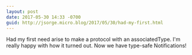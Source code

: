 ```yaml
---
layout: post
date: 2017-05-30 14:33 -0700
guid: http://jsorge.micro.blog/2017/05/30/had-my-first.html
---
```

Had my first need arise to make a protocol with an associatedType. I'm really happy with how it turned out. Now we have type-safe Notifications!
